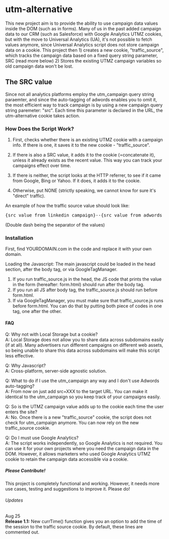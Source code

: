 <h1>utm-alternative</h1>

This new project aim is to provide the ability to use campaign data values inside the DOM (such as in forms). Many of us in the past added campaign data to our CRM (such as Salesforce) with Google Analytics UTMZ cookies, but with the move to Universal Analytics (UA), it's not possible to fetch values anymore, since Universal Analytics script does not store campaign data on a cookie. This project then 1) creates a new cookie, "traffic_source", which tracks the campaign data based on a fixed query string parameter, SRC (read more below) 2) Stores the existing UTMZ campaign variables so old campaign data won't be lost.

<h2>The SRC value</h2>
Since not all analytics platforms employ the utm_campaign query string paraemter, and since the auto-tagging of adwords enables you to omit it, the most efficient way to track campaign is by using a new campaign query string paremeter: "src". Each time this parameter is declared in the URL, the utm-alternative cookie takes action.

<h3>How Does the Script Work?</h3>

1) First, checks whether there is an existing UTMZ cookie with a campaign info. If there is one, it saves it to the new cookie - "traffic_source".

2) If there is also a SRC value, it adds it to the cookie (=concatenate it), unless it already exists as the recent value. This way you can track your campaigns effect over time. 

3) If there is neither, the script looks at the HTTP referrer, to see if it came from Google, Bing or Yahoo. If it does, it adds it to the cookie. 

4) Otherwise, put NONE (strictly speaking, we cannot know for sure it's "direct" traffic). 

An example of how the traffic source value should look like: 
<pre>
{src value from linkedin campaign}--{src value from adwords campaign}--{utmz campaign value}
</pre>
(Double dash being the separator of the values)

<h3>Installation</h3>


First, find YOURDOMAIN.com in the code and replace it with your own domain. 

Loading the Javascript:
The main javascript could be loaded in the head section, after the body tag, or via GoogleTagManager. <br />
1) If you run traffic_source.js in the head, the JS code that prints the value in the form (hereafter: form.html) should run after the body tag. <br />
2) If you run all JS after body tag, the traffic_source.js should run before form.html.<br />
3) If via GoogleTagManager, you must make sure that traffic_source.js runs before form.html. You can do that by putting both piece of codes in one tag, one after the other. 




<h4>FAQ</h4>

Q: Why not with Local Storage but a cookie?<br />
A: Local Storage does not allow you to share data across subdomains easily (if at all). Many advertisers run different campaigns on different web assets, so being unable to share this data across subdomains will make this script less effective.

Q: Why Javascript?<br />
A: Cross-platform, server-side agnostic solution. 

Q: What to do if I use the utm_campaign any way and I don't use Adwords auto-tagging?<br />
A: From now on just add src=XXX to the target URL. You can make it identical to the utm_campaign so you keep track of your campaigns easily.

Q: So is the UTMZ campaign value adds up to the cookie each time the user enters the site?<br />
A: No. Once there is a new "traffic_source" cookie, the script does not check for utm_campaign anymore. You can now rely on the new traffic_source cookie. 

Q: Do I must use Google Analytics?<br />
A: The script works independently, so Google Analytics is not required. You can use it for your own projects where you need the campaign data in the DOM. However, it allows marketers who used Google Analytics UTMZ cookie to retain the campaign data accessible via a cookie. 


<h5>Please Contribute!</h5>
This project is completely functional and working. However, it needs more use cases, testing and suggestions to improve it. Please do!

<h6>Updates</h6>

Aug 25<br />
<b>Release 1.1:</b> New currTime() function gives you an option to add the time of the session to the traffic source cookie. By default, these lines are commented out. 
